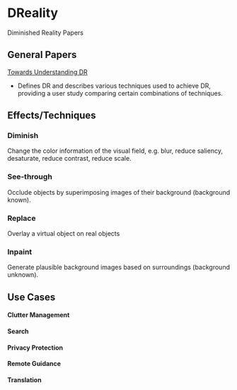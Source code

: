 # DReality
Diminished Reality Papers
## General Papers
[Towards Understanding DR](https://dl.acm.org/doi/pdf/10.1145/3491102.3517452)
- Defines DR and describes various techniques used to achieve DR, providing a user study comparing certain combinations of techniques.

## Effects/Techniques
### Diminish
Change the color information of the visual field, e.g. blur, reduce saliency, desaturate, reduce contrast, reduce scale.
### See-through
Occlude objects by superimposing images of their background (background known).
### Replace
Overlay a virtual object on real objects
### Inpaint
Generate plausible background images based on surroundings (background unknown).

## Use Cases
#### Clutter Management
#### Search
#### Privacy Protection
#### Remote Guidance
#### Translation

